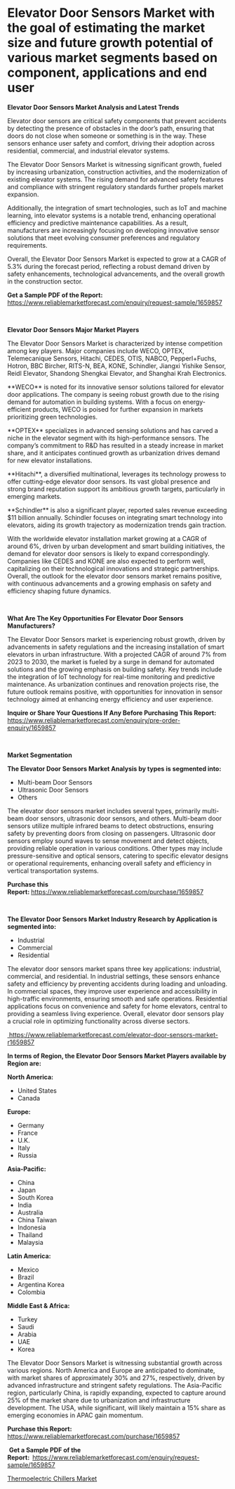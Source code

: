 <p><h1>Elevator Door Sensors Market with the goal of estimating the market size and future growth potential of various market segments based on component, applications and end user</h1></p><p><strong>Elevator Door Sensors Market Analysis and Latest Trends</strong></p>
<p><p>Elevator door sensors are critical safety components that prevent accidents by detecting the presence of obstacles in the door’s path, ensuring that doors do not close when someone or something is in the way. These sensors enhance user safety and comfort, driving their adoption across residential, commercial, and industrial elevator systems. </p><p>The Elevator Door Sensors Market is witnessing significant growth, fueled by increasing urbanization, construction activities, and the modernization of existing elevator systems. The rising demand for advanced safety features and compliance with stringent regulatory standards further propels market expansion. </p><p>Additionally, the integration of smart technologies, such as IoT and machine learning, into elevator systems is a notable trend, enhancing operational efficiency and predictive maintenance capabilities. As a result, manufacturers are increasingly focusing on developing innovative sensor solutions that meet evolving consumer preferences and regulatory requirements. </p><p>Overall, the Elevator Door Sensors Market is expected to grow at a CAGR of 5.3% during the forecast period, reflecting a robust demand driven by safety enhancements, technological advancements, and the overall growth in the construction sector.</p></p>
<p><strong>Get a Sample PDF of the Report:&nbsp;</strong> <a href="https://www.reliablemarketforecast.com/enquiry/request-sample/1659857?utm_campaign=1169&utm_medium=2&utm_source=Github&utm_content=ia&utm_term=20022025&utm_id=elevator-door-sensors">https://www.reliablemarketforecast.com/enquiry/request-sample/1659857</a></p>
<p>&nbsp;</p>
<p><strong>Elevator Door Sensors Major Market Players</strong></p>
<p><p>The Elevator Door Sensors Market is characterized by intense competition among key players. Major companies include WECO, OPTEX, Telemecanique Sensors, Hitachi, CEDES, OTIS, NABCO, Pepperl+Fuchs, Hotron, BBC Bircher, RITS-N, BEA, KONE, Schindler, Jiangxi Yishike Sensor, Reidl Elevator, Shandong Shengkai Elevator, and Shanghai Krah Electronics.</p><p>**WECO** is noted for its innovative sensor solutions tailored for elevator door applications. The company is seeing robust growth due to the rising demand for automation in building systems. With a focus on energy-efficient products, WECO is poised for further expansion in markets prioritizing green technologies.</p><p>**OPTEX** specializes in advanced sensing solutions and has carved a niche in the elevator segment with its high-performance sensors. The company’s commitment to R&D has resulted in a steady increase in market share, and it anticipates continued growth as urbanization drives demand for new elevator installations.</p><p>**Hitachi**, a diversified multinational, leverages its technology prowess to offer cutting-edge elevator door sensors. Its vast global presence and strong brand reputation support its ambitious growth targets, particularly in emerging markets.</p><p>**Schindler** is also a significant player, reported sales revenue exceeding $11 billion annually. Schindler focuses on integrating smart technology into elevators, aiding its growth trajectory as modernization trends gain traction.</p><p>With the worldwide elevator installation market growing at a CAGR of around 6%, driven by urban development and smart building initiatives, the demand for elevator door sensors is likely to expand correspondingly. Companies like CEDES and KONE are also expected to perform well, capitalizing on their technological innovations and strategic partnerships. Overall, the outlook for the elevator door sensors market remains positive, with continuous advancements and a growing emphasis on safety and efficiency shaping future dynamics.</p></p>
<p>&nbsp;</p>
<p><strong>What Are The Key Opportunities For Elevator Door Sensors Manufacturers?</strong></p>
<p><p>The Elevator Door Sensors market is experiencing robust growth, driven by advancements in safety regulations and the increasing installation of smart elevators in urban infrastructure. With a projected CAGR of around 7% from 2023 to 2030, the market is fueled by a surge in demand for automated solutions and the growing emphasis on building safety. Key trends include the integration of IoT technology for real-time monitoring and predictive maintenance. As urbanization continues and renovation projects rise, the future outlook remains positive, with opportunities for innovation in sensor technology aimed at enhancing energy efficiency and user experience.</p></p>
<p><strong>Inquire or Share Your Questions If Any Before Purchasing This Report:</strong> <a href="https://www.reliablemarketforecast.com/enquiry/pre-order-enquiry/1659857?utm_campaign=1169&utm_medium=2&utm_source=Github&utm_content=ia&utm_term=20022025&utm_id=elevator-door-sensors">https://www.reliablemarketforecast.com/enquiry/pre-order-enquiry/1659857</a></p>
<p>&nbsp;</p>
<p><strong>Market Segmentation</strong></p>
<p><strong>The Elevator Door Sensors Market Analysis by types is segmented into:</strong></p>
<p><ul><li>Multi-beam Door Sensors</li><li>Ultrasonic Door Sensors</li><li>Others</li></ul></p>
<p><p>The elevator door sensors market includes several types, primarily multi-beam door sensors, ultrasonic door sensors, and others. Multi-beam door sensors utilize multiple infrared beams to detect obstructions, ensuring safety by preventing doors from closing on passengers. Ultrasonic door sensors employ sound waves to sense movement and detect objects, providing reliable operation in various conditions. Other types may include pressure-sensitive and optical sensors, catering to specific elevator designs or operational requirements, enhancing overall safety and efficiency in vertical transportation systems.</p></p>
<p><strong>Purchase this Report:&nbsp;</strong><a href="https://www.reliablemarketforecast.com/purchase/1659857?utm_campaign=1169&utm_medium=2&utm_source=Github&utm_content=ia&utm_term=20022025&utm_id=elevator-door-sensors">https://www.reliablemarketforecast.com/purchase/1659857</a></p>
<p>&nbsp;</p>
<p><strong>The Elevator Door Sensors Market Industry Research by Application is segmented into:</strong></p>
<p><ul><li>Industrial</li><li>Commercial</li><li>Residential</li></ul></p>
<p><p>The elevator door sensors market spans three key applications: industrial, commercial, and residential. In industrial settings, these sensors enhance safety and efficiency by preventing accidents during loading and unloading. In commercial spaces, they improve user experience and accessibility in high-traffic environments, ensuring smooth and safe operations. Residential applications focus on convenience and safety for home elevators, central to providing a seamless living experience. Overall, elevator door sensors play a crucial role in optimizing functionality across diverse sectors.</p></p>
<p><a href="https://www.reliablemarketforecast.com/elevator-door-sensors-market-r1659857?utm_campaign=1169&utm_medium=2&utm_source=Github&utm_content=ia&utm_term=20022025&utm_id=elevator-door-sensors">&nbsp;https://www.reliablemarketforecast.com/elevator-door-sensors-market-r1659857</a></p>
<p><strong>In terms of Region, the Elevator Door Sensors Market Players available by Region are:</strong></p>
<p>
    <p> <strong> North America: </strong>
        <ul>
            <li>United States</li>
            <li>Canada</li>
        </ul>
        </p> 
    <p> <strong> Europe: </strong>
        <ul>
            <li>Germany</li>
            <li>France</li>
            <li>U.K.</li>
            <li>Italy</li>
            <li>Russia</li>
        </ul>
        </p> 
    <p> <strong> Asia-Pacific: </strong>
        <ul>
            <li>China</li>
            <li>Japan</li>
            <li>South Korea</li>
            <li>India</li>
            <li>Australia</li>
            <li>China Taiwan</li>
            <li>Indonesia</li>
            <li>Thailand</li>
            <li>Malaysia</li>
        </ul>
        </p> 
    <p> <strong> Latin America: </strong>
        <ul>
            <li>Mexico</li>
            <li>Brazil</li>
            <li>Argentina Korea</li>
            <li>Colombia</li>
        </ul>
        </p> 
    <p> <strong> Middle East & Africa: </strong>
        <ul>
            <li>Turkey</li>
            <li>Saudi</li>
            <li>Arabia</li>
            <li>UAE</li>
            <li>Korea</li>
        </ul>
    </p>
    </p>
<p><p>The Elevator Door Sensors Market is witnessing substantial growth across various regions. North America and Europe are anticipated to dominate, with market shares of approximately 30% and 27%, respectively, driven by advanced infrastructure and stringent safety regulations. The Asia-Pacific region, particularly China, is rapidly expanding, expected to capture around 25% of the market share due to urbanization and infrastructure development. The USA, while significant, will likely maintain a 15% share as emerging economies in APAC gain momentum.</p></p>
<p><strong>Purchase this Report: </strong><a href="https://www.reliablemarketforecast.com/purchase/1659857?utm_campaign=1169&utm_medium=2&utm_source=Github&utm_content=ia&utm_term=20022025&utm_id=elevator-door-sensors">https://www.reliablemarketforecast.com/purchase/1659857</a></p>
<p>&nbsp;<strong>Get a Sample PDF of the Report:&nbsp;&nbsp;</strong><a href="https://www.reliablemarketforecast.com/enquiry/request-sample/1659857?utm_campaign=1169&utm_medium=2&utm_source=Github&utm_content=ia&utm_term=20022025&utm_id=elevator-door-sensors">https://www.reliablemarketforecast.com/enquiry/request-sample/1659857</a></p>
<p><strong></strong></p>
<p><p><a href="https://github.com/pizolina/Market-Research-Report-List-7/blob/main/thermoelectric-chillers-market.md?utm_campaign=1169&utm_medium=2&utm_source=Github&utm_content=ia&utm_term=20022025&utm_id=elevator-door-sensors">Thermoelectric Chillers Market</a></p></p>